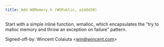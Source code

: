 ```yaml
---
title: Add WOMemory.h (WOPublic, a1ddd30)
---
```


Start with a simple inline function, wmalloc, which encapsulates the "try to malloc memory and throw an exception on failure" pattern.

Signed-off-by: Wincent Colaiuta &lt;win@wincent.com&gt;
